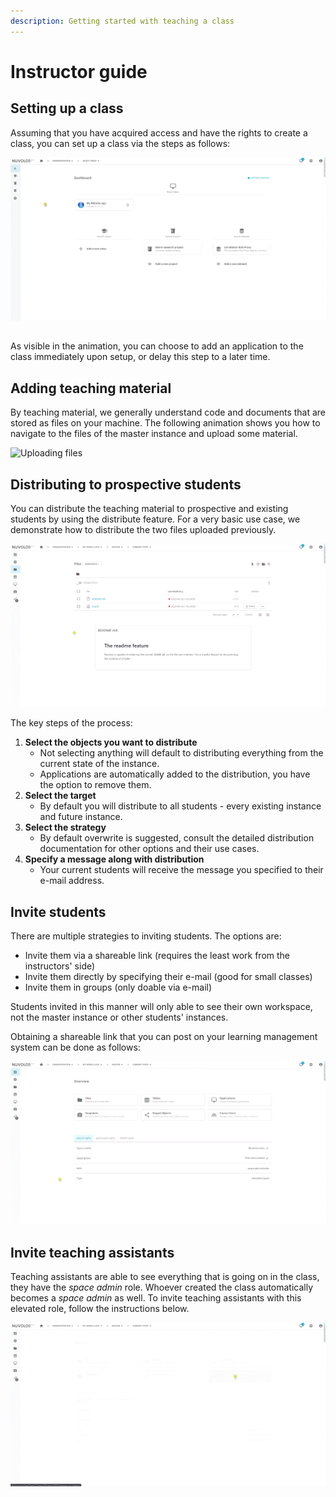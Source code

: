 ```yaml
---
description: Getting started with teaching a class
---
```


# Instructor guide

## Setting up a class

Assuming that you have acquired access and have the rights to create a class, you can set up a class via the steps as follows:

![Creating a class](../.gitbook/assets/class_create_1_final%20%282%29.gif)

## 

As visible in the animation, you can choose to add an application to the class immediately upon setup, or delay this step to a later time.

## Adding teaching material

By teaching material, we generally understand code and documents that are stored as files on your machine. The following animation shows you how to navigate to the files of the master instance and upload some material.

![Uploading files](../.gitbook/assets/upload_file_final.gif)

## Distributing to prospective students

You can distribute the teaching material to prospective and existing students by using the distribute feature. For a very basic use case, we demonstrate how to distribute the two files uploaded previously.

![The distribution process](../.gitbook/assets/distribute_final.gif)

The key steps of the process:

1. **Select the objects you want to distribute**
   * Not selecting anything will default to distributing everything from the current state of the instance.
   * Applications are automatically added to the distribution, you have the option to remove them.
2. **Select the target**
   * By default you will distribute to all students - every existing instance and future instance.
3. **Select the strategy**
   * By default overwrite is suggested, consult the detailed distribution documentation for other options and their use cases.
4. **Specify a message along with distribution**
   * Your current students will receive the message you specified to their e-mail address.

## Invite students

There are multiple strategies to inviting students. The options are:

* Invite them via a shareable link \(requires the least work from the instructors' side\)
* Invite them directly by specifying their e-mail \(good for small classes\)
* Invite them in groups \(only doable via e-mail\)

Students invited in this manner will only able to see their own workspace, not the master instance or other students' instances.

Obtaining a shareable link that you can post on your learning management system can be done as follows:

![Generating an invitation link](../.gitbook/assets/invitation_link_final.gif)

## Invite teaching assistants

Teaching assistants are able to see everything that is going on in the class, they have the _space admin_ role. Whoever created the class automatically becomes a _space admin_ as well. To invite teaching assistants with this elevated role, follow the instructions below.

![Inviting a teaching assistant](../.gitbook/assets/space_admin_invite_final.gif)



